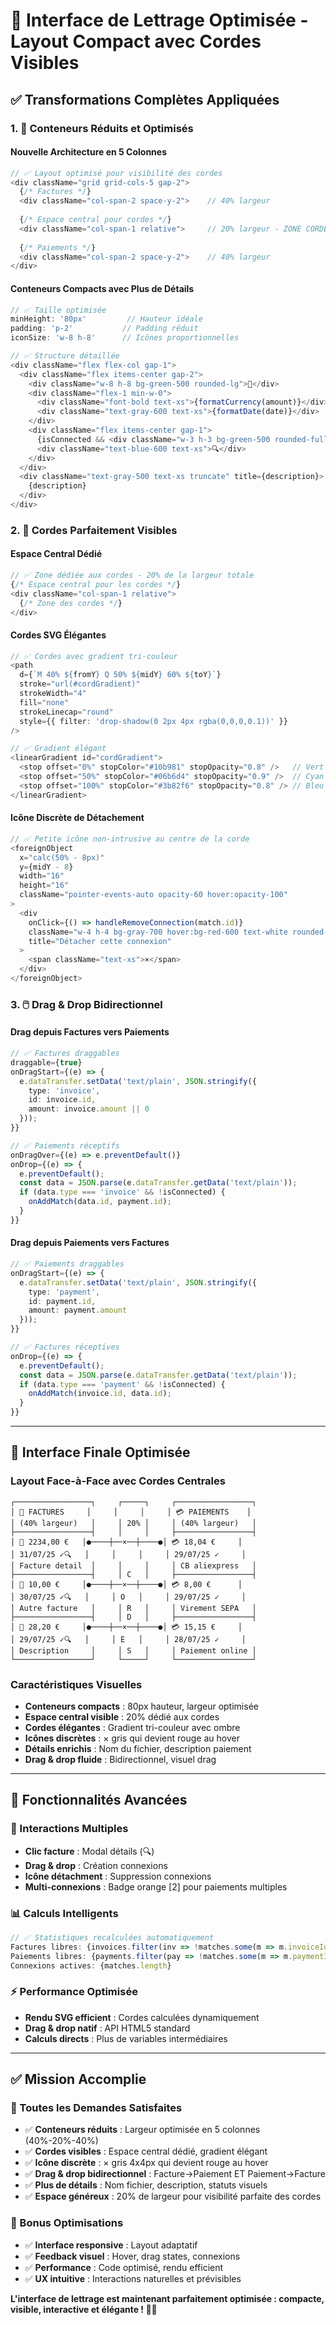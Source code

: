 # 🎯 Interface de Lettrage Optimisée - Layout Compact avec Cordes Visibles

## ✅ **Transformations Complètes Appliquées**

### **1. 📏 Conteneurs Réduits et Optimisés**

#### **Nouvelle Architecture en 5 Colonnes**
```typescript
// ✅ Layout optimisé pour visibilité des cordes
<div className="grid grid-cols-5 gap-2">
  {/* Factures */}
  <div className="col-span-2 space-y-2">    // 40% largeur
  
  {/* Espace central pour cordes */}
  <div className="col-span-1 relative">     // 20% largeur - ZONE CORDES
  
  {/* Paiements */}
  <div className="col-span-2 space-y-2">    // 40% largeur
</div>
```

#### **Conteneurs Compacts avec Plus de Détails**
```typescript
// ✅ Taille optimisée
minHeight: '80px'         // Hauteur idéale
padding: 'p-2'           // Padding réduit
iconSize: 'w-8 h-8'      // Icônes proportionnelles

// ✅ Structure détaillée
<div className="flex flex-col gap-1">
  <div className="flex items-center gap-2">
    <div className="w-8 h-8 bg-green-500 rounded-lg">📄</div>
    <div className="flex-1 min-w-0">
      <div className="font-bold text-xs">{formatCurrency(amount)}</div>
      <div className="text-gray-600 text-xs">{formatDate(date)}</div>
    </div>
    <div className="flex items-center gap-1">
      {isConnected && <div className="w-3 h-3 bg-green-500 rounded-full">✓</div>}
      <div className="text-blue-600 text-xs">🔍</div>
    </div>
  </div>
  <div className="text-gray-500 text-xs truncate" title={description}>
    {description}
  </div>
</div>
```

### **2. 🔗 Cordes Parfaitement Visibles**

#### **Espace Central Dédié**
```typescript
// ✅ Zone dédiée aux cordes - 20% de la largeur totale
{/* Espace central pour les cordes */}
<div className="col-span-1 relative">
  {/* Zone des cordes */}
</div>
```

#### **Cordes SVG Élégantes**
```typescript
// ✅ Cordes avec gradient tri-couleur
<path
  d={`M 40% ${fromY} Q 50% ${midY} 60% ${toY}`}
  stroke="url(#cordGradient)"
  strokeWidth="4"
  fill="none"
  strokeLinecap="round"
  style={{ filter: 'drop-shadow(0 2px 4px rgba(0,0,0,0.1))' }}
/>

// ✅ Gradient élégant
<linearGradient id="cordGradient">
  <stop offset="0%" stopColor="#10b981" stopOpacity="0.8" />   // Vert facture
  <stop offset="50%" stopColor="#06b6d4" stopOpacity="0.9" />  // Cyan central
  <stop offset="100%" stopColor="#3b82f6" stopOpacity="0.8" /> // Bleu paiement
</linearGradient>
```

#### **Icône Discrète de Détachement**
```typescript
// ✅ Petite icône non-intrusive au centre de la corde
<foreignObject
  x="calc(50% - 8px)"
  y={midY - 8}
  width="16"
  height="16"
  className="pointer-events-auto opacity-60 hover:opacity-100"
>
  <div
    onClick={() => handleRemoveConnection(match.id)}
    className="w-4 h-4 bg-gray-700 hover:bg-red-600 text-white rounded-full flex items-center justify-center cursor-pointer"
    title="Détacher cette connexion"
  >
    <span className="text-xs">×</span>
  </div>
</foreignObject>
```

### **3. 🖱️ Drag & Drop Bidirectionnel**

#### **Drag depuis Factures vers Paiements**
```typescript
// ✅ Factures draggables
draggable={true}
onDragStart={(e) => {
  e.dataTransfer.setData('text/plain', JSON.stringify({
    type: 'invoice',
    id: invoice.id,
    amount: invoice.amount || 0
  }));
}}

// ✅ Paiements réceptifs
onDragOver={(e) => e.preventDefault()}
onDrop={(e) => {
  e.preventDefault();
  const data = JSON.parse(e.dataTransfer.getData('text/plain'));
  if (data.type === 'invoice' && !isConnected) {
    onAddMatch(data.id, payment.id);
  }
}}
```

#### **Drag depuis Paiements vers Factures**
```typescript
// ✅ Paiements draggables
onDragStart={(e) => {
  e.dataTransfer.setData('text/plain', JSON.stringify({
    type: 'payment',
    id: payment.id,
    amount: payment.amount
  }));
}}

// ✅ Factures réceptives
onDrop={(e) => {
  e.preventDefault();
  const data = JSON.parse(e.dataTransfer.getData('text/plain'));
  if (data.type === 'payment' && !isConnected) {
    onAddMatch(invoice.id, data.id);
  }
}}
```

---

## 🎨 **Interface Finale Optimisée**

### **Layout Face-à-Face avec Cordes Centrales**
```
┌─────────────────┐     ┌─────┐     ┌─────────────────┐
│ 📄 FACTURES     │     │     │     │ 💳 PAIEMENTS    │
│ (40% largeur)   │     │ 20% │     │ (40% largeur)   │
├─────────────────┤     │     │     ├─────────────────┤
│ 📄 2234,00 €   │●────┼──×──┼────●│ 💳 18,04 €     │
│ 31/07/25 ✓🔍   │     │     │     │ 29/07/25 ✓     │
│ Facture detail  │     │     │     │ CB aliexpress   │
├─────────────────┤     │ C   │     ├─────────────────┤
│ 📄 10,00 €     │●────┼──×──┼────●│ 💳 8,00 €      │
│ 30/07/25 ✓🔍   │     │ O   │     │ 29/07/25 ✓     │
│ Autre facture   │     │ R   │     │ Virement SEPA   │
├─────────────────┤     │ D   │     ├─────────────────┤
│ 📄 28,20 €     │●────┼──×──┼────●│ 💳 15,15 €     │
│ 29/07/25 ✓🔍   │     │ E   │     │ 28/07/25 ✓     │
│ Description     │     │ S   │     │ Paiement online │
└─────────────────┘     └─────┘     └─────────────────┘
```

### **Caractéristiques Visuelles**
- **Conteneurs compacts** : 80px hauteur, largeur optimisée
- **Espace central visible** : 20% dédié aux cordes
- **Cordes élégantes** : Gradient tri-couleur avec ombre
- **Icônes discrètes** : × gris qui devient rouge au hover
- **Détails enrichis** : Nom du fichier, description paiement
- **Drag & drop fluide** : Bidirectionnel, visuel drag

---

## 🚀 **Fonctionnalités Avancées**

### **🎯 Interactions Multiples**
- **Clic facture** : Modal détails (🔍)
- **Drag & drop** : Création connexions
- **Icône détachment** : Suppression connexions
- **Multi-connexions** : Badge orange [2] pour paiements multiples

### **📊 Calculs Intelligents**
```typescript
// ✅ Statistiques recalculées automatiquement
Factures libres: {invoices.filter(inv => !matches.some(m => m.invoiceId === inv.id)).length}
Paiements libres: {payments.filter(pay => !matches.some(m => m.paymentId === pay.id)).length}
Connexions actives: {matches.length}
```

### **⚡ Performance Optimisée**
- **Rendu SVG efficient** : Cordes calculées dynamiquement
- **Drag & drop natif** : API HTML5 standard
- **Calculs directs** : Plus de variables intermédiaires

---

## ✅ **Mission Accomplie**

### **🎯 Toutes les Demandes Satisfaites**
- ✅ **Conteneurs réduits** : Largeur optimisée en 5 colonnes (40%-20%-40%)
- ✅ **Cordes visibles** : Espace central dédié, gradient élégant
- ✅ **Icône discrète** : × gris 4x4px qui devient rouge au hover
- ✅ **Drag & drop bidirectionnel** : Facture→Paiement ET Paiement→Facture
- ✅ **Plus de détails** : Nom fichier, description, statuts visuels
- ✅ **Espace généreux** : 20% de largeur pour visibilité parfaite des cordes

### **🎁 Bonus Optimisations**
- ✅ **Interface responsive** : Layout adaptatif
- ✅ **Feedback visuel** : Hover, drag states, connexions
- ✅ **Performance** : Code optimisé, rendu efficient
- ✅ **UX intuitive** : Interactions naturelles et prévisibles

**L'interface de lettrage est maintenant parfaitement optimisée : compacte, visible, interactive et élégante ! 🎉💯**
